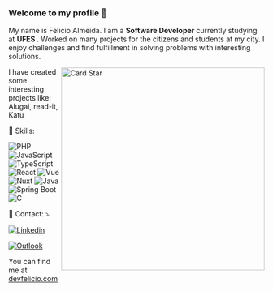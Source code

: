 <h3>Welcome to my profile 👋</h3>


<p> 
  My name is Felicio Almeida. I am a <strong> Software Developer </strong> currently studying at <strong> UFES </strong>. Worked on many projects for the citizens and students at my city. I enjoy challenges and find fulfillment in solving problems with interesting solutions. 
</p>


<a href="https://github.com/felicio-almd"><img src="https://github-readme-stats.vercel.app/api/top-langs/?username=felicio-almd&hide=html&layout=compact&theme=dracula" alt="Card Star" align="right" width="400px" min-width="300px"></a>

<p align="left">
  I have created some interesting projects like: Alugai, read-it, Katu
</p>


<p align="left">
  
🎯 Skills:

![PHP](https://img.shields.io/badge/PHP-777BB4?logo=php&logoColor=white&style=for-the-badge)
![JavaScript](https://img.shields.io/badge/JavaScript-F7DF1E?logo=javascript&logoColor=black&style=for-the-badge)
![TypeScript](https://img.shields.io/badge/TypeScript-007ACC?logo=typescript&logoColor=white&style=for-the-badge)
![React](https://img.shields.io/badge/React-20232A?logo=react&logoColor=61DAFB&style=for-the-badge)
![Vue](https://img.shields.io/badge/Vue.js-4FC08D?logo=vuedotjs&logoColor=white&style=for-the-badge)
![Nuxt](https://img.shields.io/badge/Nuxt-002E3B?logo=nuxtdotjs&logoColor=white&style=for-the-badge)
![Java](https://img.shields.io/badge/Java-ED8B00?logo=openjdk&logoColor=white&style=for-the-badge)
![Spring Boot](https://img.shields.io/badge/Spring_Boot-6DB33F?logo=springboot&logoColor=white&style=for-the-badge)
![C](https://img.shields.io/badge/C-00599C?logo=c&logoColor=white&style=for-the-badge)
</p>

<p align="left">
  📩 Contact: ⤵️
</p>

<p align="left">
  
  [![Linkedin](https://img.shields.io/badge/-LinkedIn-blue?style=flat&logo=Linkedin&logoColor=white)](https://www.linkedin.com/in/felicio-rodney-almeida-rocha/)
  
  <a href="mailto:feliciorar@gmail.com">
  <img src="https://img.shields.io/badge/-Gmail-D14836?style=flat-square&labelColor=red&logo=gmail&logoColor=white&link=felicio.rar@gmail.com" alt="Outlook"/></a>

</p>

 You can find me at [devfelicio.com](https://www.linkedin.com/in/felicio-almeida/)


